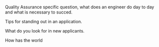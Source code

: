 Quality Assurance specific question, what does an engineer do day to day and what is necessary to succed.

Tips for standing out in an application.

What do you look for in new applicants.

How has the world